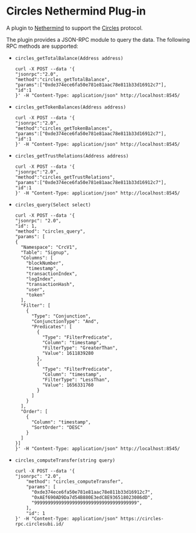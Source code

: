 # Circles Nethermind Plug-in
A plugin to [Nethermind](https://www.nethermind.io/nethermind-client) to support the [Circles](https://www.aboutcircles.com/) protocol.

The plugin provides a JSON-RPC module to query the data. The following RPC methods are supported:

* `circles_getTotalBalance(Address address)`
    ```shell
    curl -X POST --data '{
    "jsonrpc":"2.0",
    "method":"circles_getTotalBalance",
    "params":["0xde374ece6fa50e781e81aac78e811b33d16912c7"],
    "id":1
    }' -H "Content-Type: application/json" http://localhost:8545/
    ```

* `circles_getTokenBalances(Address address)`
    ```shell
    curl -X POST --data '{
    "jsonrpc":"2.0",
    "method":"circles_getTokenBalances",
    "params":["0xde374ece6fa50e781e81aac78e811b33d16912c7"],
    "id":1
    }' -H "Content-Type: application/json" http://localhost:8545/
    ```

* `circles_getTrustRelations(Address address)`
    ```shell
    curl -X POST --data '{
    "jsonrpc":"2.0",
    "method":"circles_getTrustRelations",
    "params":["0xde374ece6fa50e781e81aac78e811b33d16912c7"],
    "id":1
    }' -H "Content-Type: application/json" http://localhost:8545/
    ```

* `circles_query(Select select)` 
    ```shell
  curl -X POST --data '{
  "jsonrpc": "2.0",
  "id": 1,
  "method": "circles_query",
  "params": [
    {
      "Namespace": "CrcV1",
      "Table": "Signup",
      "Columns": [
        "blockNumber",
        "timestamp",
        "transactionIndex",
        "logIndex",
        "transactionHash",
        "user",
        "token"
      ],
      "Filter": [
        {
          "Type": "Conjunction",
          "ConjunctionType": "And",
          "Predicates": [
            {
              "Type": "FilterPredicate",
              "Column": "timestamp",
              "FilterType": "GreaterThan",
              "Value": 1611839280
            },
            {
              "Type": "FilterPredicate",
              "Column": "timestamp",
              "FilterType": "LessThan",
              "Value": 1656331760
            }
          ]
        }
      ],
      "Order": [
        {
          "Column": "timestamp",
          "SortOrder": "DESC"
        }
      ]
    }]
  }' -H "Content-Type: application/json" http://localhost:8545/
  ```
* `circles_computeTransfer(string query)`
    ```shell
  curl -X POST --data '{
    "jsonrpc": "2.0",
        "method": "circles_computeTransfer",
        "params": [
          "0xde374ece6fa50e781e81aac78e811b33d16912c7",
          "0xAEf690AD9Da7d54B880E3edC8E936518023086dD",
          "99999999999999999999999999999999999999",
        ],
        "id": 1
  }' -H "Content-Type: application/json" https://circles-rpc.circlesubi.id/
  ```
